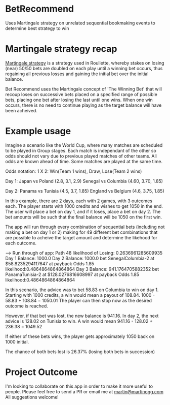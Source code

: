 # BetRecommend
Uses Martingale strategy on unrelated sequential bookmaking events to determine best strategy to win

# Martingale strategy recap
[Martingale strategy](https://en.wikipedia.org/wiki/Martingale_(betting_system)) is a strategy used in Roullette, whereby stakes on losing (near) 50/50 bets are doubled on each play until a winning bet occurs, thus regaining all previous losses and gaining the initial bet over the initial balance.

Bet Recommend uses the Martingale concept of 'The Winning Bet' that will recoup loses on successive bets placed on a specified range of possible bets, placing one bet after losing the last until one wins. When one win occurs, there is no need to continue playing as the target balance will have been acheived.

# Example usage 

Imagine a scenario like the World Cup, where many matches are scheduled to be played in Group stages. Each match is independant of the other so odds should not vary due to previous played matches of other teams. All odds are known ahead of time. Some matches are played at the same time.

Odds notation: 1 X 2: Win(Team 1 wins), Draw, Lose(Team 2 wins)

Day 1: 
Japan vs Poland (2.8, 3.1, 2.9)
Senegal vs Columbia (4.60, 3.70, 1.85)

Day 2:
Panama vs Tunisia (4.5, 3.7, 1.85)
England vs Belgium (4.6, 3.75, 1.85)

In this example, there are 2 days, each with 2 games, with 3 outcomes each. The player starts with 1000 credits and wishes to get 1050 in the end. The user will place a bet on day 1, and if it loses, place a bet on day 2. The bet amounts will be such that the final balance will be 1050 on the first win.

The app will run through every combination of sequential bets (including not making a bet on day 1 or 2) making for 49 different bet combinations that are possible to acheive the target amount and determine the likehood for each outcome.

--> Run through of app:
Path 48 likelihood of Losing: 0.2636961285609935
Day 1 Balance: 1000.0
Day 2 Balance: 1000.0 bet SenegalColumbia-2 at $58.8235294117647 at payback Odds 1.85 likelihood:0.4864864864864864
Day 3 Balance: 941.1764705882352 bet PanamaTunisia-2 at $128.0276816608997 at payback Odds 1.85 likelihood:0.4864864864864864

In this scenario, the advice was to bet 58.83 on Columbia to win on day 1. Starting with 1000 credits, a win would mean a payout of 108.84. 1000 - 58.83 + 108.84 = 1050.01 The player can then stop now as the desired outcome is reached.

However, if that bet was lost, the new balance is 941.16.
In day 2, the next advice is 128.02 on Tunisia to win. A win would mean 941.16 - 128.02 + 236.38 = 1049.52 

If either of these bets wins, the player gets approximately 1050 back on 1000 initial.

The chance of both bets lost is 26.37% (losing both bets in succession)

# Project Outcome

I'm looking to collaborate on this app in order to make it more useful to people. Please feel free to send a PR or email me at martin@martinogg.com All suggestions welcome!




